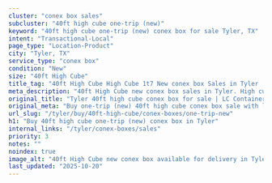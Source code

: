 ```yaml
---
cluster: "conex box sales"
subcluster: "40ft high cube one-trip (new)"
keyword: "40ft high cube one-trip (new) conex box for sale Tyler, TX"
intent: "Transactional-Local"
page_type: "Location-Product"
city: "Tyler, TX"
service_type: "conex box"
condition: "New"
size: "40ft High Cube"
title_tag: "40ft High Cube High Cube 1t7 New conex box Sales in Tyler | LC Container"
meta_description: "40ft High Cube new conex box sales in Tyler. High cube containers with extra height. Fast delivery, competitive pricing. Serving conex boxes area. Quote ID: RG6. Call (214) 524-4168 for your free quote today."
original_title: "Tyler 40ft high cube conex box for sale | LC Container"
original_meta: "Buy one-trip (new) 40ft high cube conex box sale with local delivery in Tyler, TX. LC Container — local Since 2003. Request a fast quote today."
url_slug: "/tyler/buy/40ft-high-cube/conex-boxes/one-trip-new"
h1: "Buy 40ft high cube one-trip (new) conex box in Tyler"
internal_links: "/tyler/conex-boxes/sales"
priority: 3
notes: ""
noindex: true
image_alt: "40ft High Cube new conex box available for delivery in Tyler"
last_updated: "2025-10-20"
---
```


<!-- TODO: Add unique city/inventory copy, images, and internal links here. -->
